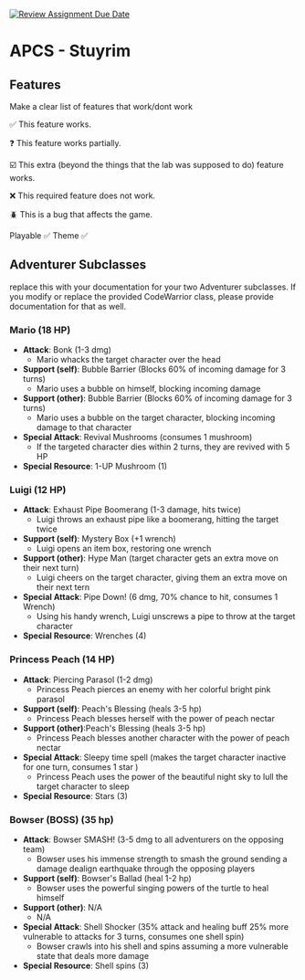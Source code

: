 [![Review Assignment Due Date](https://classroom.github.com/assets/deadline-readme-button-22041afd0340ce965d47ae6ef1cefeee28c7c493a6346c4f15d667ab976d596c.svg)](https://classroom.github.com/a/KprAwj1n)
# APCS - Stuyrim

## Features

Make a clear list of features that work/dont work

:white_check_mark: This feature works.

:question: This feature works partially.

:ballot_box_with_check: This extra (beyond the things that the lab was supposed to do) feature works.

:x: This required feature does not work.

:beetle: This is a bug that affects the game.

Playable :white_check_mark:
Theme :white_check_mark:



## Adventurer Subclasses

replace this with your documentation for your two Adventurer subclasses. If you modify or replace the provided CodeWarrior class, please provide documentation for that as well.

### Mario (18 HP)
- **Attack**: Bonk (1-3 dmg)
    + Mario whacks the target character over the head
- **Support (self)**: Bubble Barrier (Blocks 60% of incoming damage for 3 turns)
    + Mario uses a bubble on himself, blocking incoming damage
- **Support (other)**: Bubble Barrier (Blocks 60% of incoming damage for 3 turns)
    + Mario uses a bubble on the target character, blocking incoming damage to that character
- **Special Attack**: Revival Mushrooms (consumes 1 mushroom)
    + If the targeted character dies within 2 turns, they are revived with 5 HP
- **Special Resource**: 1-UP Mushroom (1)
### Luigi (12 HP)
- **Attack**: Exhaust Pipe Boomerang (1-3 damage, hits twice)
    + Luigi throws an exhaust pipe like a boomerang, hitting the target twice
- **Support (self)**: Mystery Box (+1 wrench)
    + Luigi opens an item box, restoring one wrench
- **Support (other)**: Hype Man (target character gets an extra move on their next turn)
    + Luigi cheers on the target character, giving them an extra move on their next tern
- **Special Attack**: Pipe Down! (6 dmg, 70% chance to hit, consumes 1 Wrench)
    + Using his handy wrench, Luigi unscrews a pipe to throw at the target character
- **Special Resource**: Wrenches (4)
### Princess Peach (14 HP)
- **Attack**: Piercing Parasol (1-2 dmg)
    + Princess Peach pierces an enemy with her colorful bright pink parasol 
- **Support (self)**: Peach's Blessing (heals 3-5 hp)
    + Princess Peach blesses herself with the power of peach nectar
- **Support (other)**:Peach's Blessing (heals 3-5 hp)
    + Princess Peach blesses another character with the power of peach nectar
- **Special Attack**: Sleepy time spell (makes the target character inactive for one turn, consumes 1 star )
    + Princess Peach uses the power of the beautiful night sky to lull the target character to sleep
- **Special Resource**: Stars (3)
### Bowser (BOSS) (35 hp)
- **Attack**: Bowser SMASH! (3-5 dmg to all adventurers on the opposing team)
    + Bowser uses his immense strength to smash the ground sending a damage dealign earthquake through the opposing players
- **Support (self)**: Bowser's Ballad (heal 1-2 hp)
    + Bowser uses the powerful singing powers of the turtle to heal himself
- **Support (other)**: N/A
    + N/A
- **Special Attack**: Shell Shocker (35% attack and healing buff 25% more vulnerable to attacks for 3 turns, consumes one shell spin)
    + Bowser crawls into his shell and spins assuming a more vulnerable state that deals more damage
- **Special Resource**: Shell spins (3)